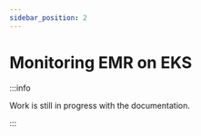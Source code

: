 ```yaml
---
sidebar_position: 2
---
```


# Monitoring EMR on EKS

:::info

Work is still in progress with the documentation.

:::
